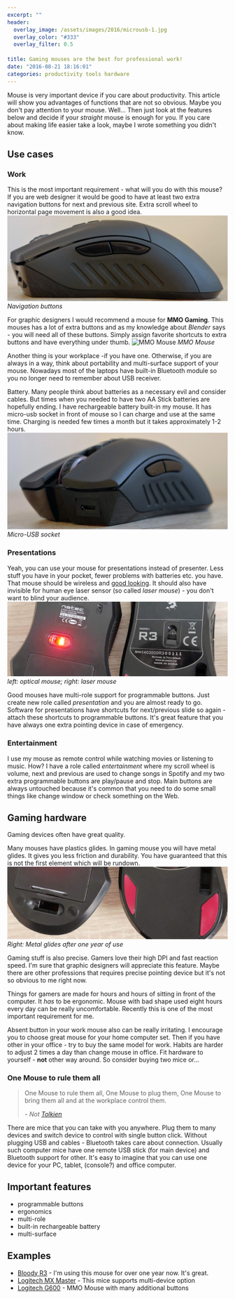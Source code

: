 ```yaml
---
excerpt: ""
header:
  overlay_image: /assets/images/2016/microusb-1.jpg
  overlay_color: "#333"
  overlay_filter: 0.5

title: Gaming mouses are the best for professional work!
date: "2016-08-21 18:16:01"
categories: productivity tools hardware
---
```

Mouse is very important device if you care about productivity. This article will show you advantages of functions that are not so obvious. Maybe you don't pay attention to your mouse. Well... Then just look at the features below and decide if your *straight* mouse is enough for you. If you care about making life easier take a look, maybe I wrote something you didn't know.

## Use cases
### Work
This is the most important requirement - what will you do with this mouse?
If you are web designer it would be good to have at least two extra navigation buttons for next and previous site. Extra scroll wheel to horizontal page movement is also a good idea.
![Navigation buttons](/assets/images/2016/navigation-btns-1.jpg) *Navigation buttons*

For graphic designers I would recommend a mouse for **MMO Gaming**. This mouses has a lot of extra buttons and as my knowledge about *Blender* says - you will need all of these buttons. Simply assign favorite shortcuts to extra buttons and have everything under thumb.
![MMO Mouse](http://www.mln.com.au/img/files/4901/razer-mmo-2014-mice-3s.jpg) *MMO Mouse*

Another thing is your workplace -if you have one. Otherwise, if you are always in a way, think about portability and multi-surface support of your mouse. Nowadays most of the laptops have built-in Bluetooth module so you no longer need to remember about USB receiver.

Battery. Many people think about batteries as a necessary evil and consider cables. But times when you needed to have two AA Stick batteries are hopefully ending. I have rechargeable battery built-in my mouse. It has micro-usb socket in front of mouse so I can charge and use at the same time. Charging is needed few times a month but it takes approximately 1-2 hours.
![Micro usb](/assets/images/2016/microusb-2.jpg) *Micro-USB socket*

### Presentations
Yeah, you can use your mouse for presentations instead of presenter. Less stuff you have in your pocket, fewer problems with batteries etc. you have. That mouse should be wireless and [good looking](http://prez-product-images.s3-website-eu-west-1.amazonaws.com/26211.jpg). 
It should also have invisible for human eye laser sensor (so called *laser mouse*) - you don't want to blind your audience. 
![Laser vs optical](/assets/images/2016/laser-vs-optical-1.jpg) *left: optical mouse; right: laser mouse*

Good mouses have multi-role support for programmable buttons. Just create new role called *presentation* and you are almost ready to go. Software for presentations have shortcuts for next/previous slide so again - attach these shortcuts to programmable buttons. It's great feature that you have always one extra pointing device in case of emergency.
### Entertainment
I use my mouse as remote control while watching movies or listening to music. How?
I have a role called *entertainment* where my scroll wheel is volume, next and previous are used to change songs in Spotify and my two extra programmable buttons are play/pause and stop. Main buttons are always untouched because it's common that you need to do some small things like change window or check something on the Web.

## Gaming hardware
Gaming devices often have great quality.

Many mouses have plastics glides. In gaming mouse you will have metal glides. It gives you less friction and durability. You have guaranteed that this is not the first element which will be rundown.
![Metal glides](/assets/images/2016/glides.jpg) *Right: Metal glides after one year of use*

Gaming stuff is also precise. Gamers love their high DPI and fast reaction speed. I'm sure that graphic designers will appreciate this feature. Maybe there are other 
professions that requires precise pointing device but it's not so obvious to me right now.

Things for gamers are made for hours and hours of sitting in front of the computer. It *has* to be ergonomic. Mouse with bad shape used eight hours every day can be really uncomfortable. Recently this is one of the most important requirement for me.

Absent button in your work mouse also can be really irritating. I encourage you to choose great mouse for your home computer set. Then if you have other in your office - try to buy the same model for work. Habits are harder to adjust 2 times a day than change mouse in office. Fit hardware to yourself - __not__ other way around. So consider buying two mice or...

### One Mouse to rule them all
>One Mouse to rule them all, One Mouse to plug them,
>One Mouse to bring them all and at the workplace control them.
>
>*- Not [Tolkien](https://www.youtube.com/watch?v=1BFPyg-PBM4&feature=youtu.be&t=17s)*

There are mice that you can take with you anywhere. Plug them to many devices and switch device to control with single button click. Without plugging USB and cables - Bluetooth takes care about connection. Usually such computer mice have one remote USB stick (for main device) and Bluetooth support for other. It's easy to imagine that you can use one device for your PC, tablet, (console?) and office computer. 
## Important features
* programmable buttons
* ergonomics
* multi-role
* built-in rechargeable battery
* multi-surface

## Examples
* [Bloody R3](http://bloody.tw/en/Products.php?pid=29&id=3) - I'm using this mouse for over one year now. It's great.
* [Logitech MX Master](http://www.logitech.com/en-us/product/mx-master) - This mice supports multi-device option
* [Logitech G600](http://gaming.logitech.com/en-us/product/g600-mmo-gaming-mouse) - MMO Mouse with many additional buttons